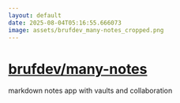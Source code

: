 ```yaml
---
layout: default
date: 2025-08-04T05:16:55.666073
image: assets/brufdev_many-notes_cropped.png
---
```


# [brufdev/many-notes](https://github.com/brufdev/many-notes)

markdown notes app with vaults and collaboration
